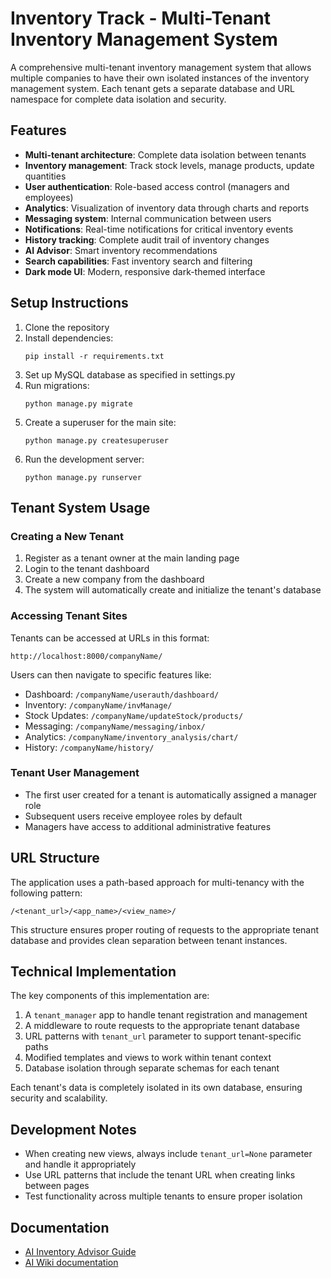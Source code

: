 # Inventory Track - Multi-Tenant Inventory Management System

A comprehensive multi-tenant inventory management system that allows multiple companies to have their own isolated instances of the inventory management system. Each tenant gets a separate database and URL namespace for complete data isolation and security.

## Features

- **Multi-tenant architecture**: Complete data isolation between tenants
- **Inventory management**: Track stock levels, manage products, update quantities
- **User authentication**: Role-based access control (managers and employees)
- **Analytics**: Visualization of inventory data through charts and reports
- **Messaging system**: Internal communication between users
- **Notifications**: Real-time notifications for critical inventory events
- **History tracking**: Complete audit trail of inventory changes
- **AI Advisor**: Smart inventory recommendations
- **Search capabilities**: Fast inventory search and filtering
- **Dark mode UI**: Modern, responsive dark-themed interface

## Setup Instructions

1. Clone the repository
2. Install dependencies:
   ```
   pip install -r requirements.txt
   ```
3. Set up MySQL database as specified in settings.py
4. Run migrations:
   ```
   python manage.py migrate
   ```
5. Create a superuser for the main site:
   ```
   python manage.py createsuperuser
   ```
6. Run the development server:
   ```
   python manage.py runserver
   ```

## Tenant System Usage

### Creating a New Tenant
1. Register as a tenant owner at the main landing page
2. Login to the tenant dashboard
3. Create a new company from the dashboard
4. The system will automatically create and initialize the tenant's database

### Accessing Tenant Sites
Tenants can be accessed at URLs in this format:
```
http://localhost:8000/companyName/
```

Users can then navigate to specific features like:
- Dashboard: `/companyName/userauth/dashboard/`
- Inventory: `/companyName/invManage/`
- Stock Updates: `/companyName/updateStock/products/`
- Messaging: `/companyName/messaging/inbox/`
- Analytics: `/companyName/inventory_analysis/chart/`
- History: `/companyName/history/`

### Tenant User Management
- The first user created for a tenant is automatically assigned a manager role
- Subsequent users receive employee roles by default
- Managers have access to additional administrative features

## URL Structure

The application uses a path-based approach for multi-tenancy with the following pattern:
```
/<tenant_url>/<app_name>/<view_name>/
```

This structure ensures proper routing of requests to the appropriate tenant database and provides clean separation between tenant instances.

## Technical Implementation

The key components of this implementation are:

1. A `tenant_manager` app to handle tenant registration and management
2. A middleware to route requests to the appropriate tenant database
3. URL patterns with `tenant_url` parameter to support tenant-specific paths
4. Modified templates and views to work within tenant context
5. Database isolation through separate schemas for each tenant

Each tenant's data is completely isolated in its own database, ensuring security and scalability.

## Development Notes

- When creating new views, always include `tenant_url=None` parameter and handle it appropriately
- Use URL patterns that include the tenant URL when creating links between pages
- Test functionality across multiple tenants to ensure proper isolation

## Documentation

- [AI Inventory Advisor Guide](docs/ai_advisor.md)
- [AI Wiki documentation](docs/ai_wiki.md)
